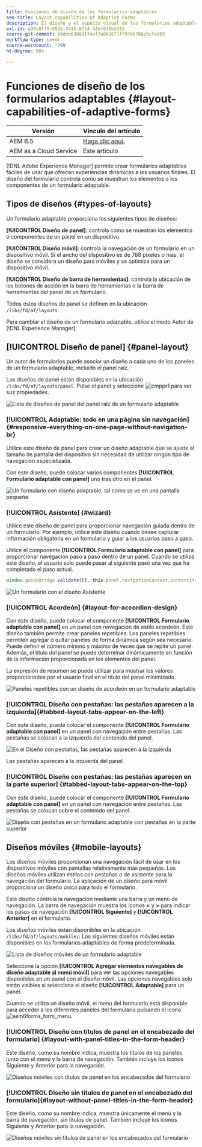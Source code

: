 ```yaml
---
title: Funciones de diseño de los formularios adaptables
seo-title: Layout capabilities of Adaptive Forms
description: El diseño y el aspecto visual de los formularios adaptables en diferentes dispositivos se rigen por la configuración de diseño. Obtenga información sobre los distintos diseños y cómo aplicarlos.
exl-id: e30c6ff9-692b-4415-8f14-b4ef616b2d12
source-git-commit: b6dcb6308d1f4af7a002671f797db766e5cfe9b5
workflow-type: tm+mt
source-wordcount: '799'
ht-degree: 98%

---
```


# Funciones de diseño de los formularios adaptables {#layout-capabilities-of-adaptive-forms}

| Versión | Vínculo del artículo |
| -------- | ---------------------------- |
| AEM 6.5 | [Haga clic aquí.](https://experienceleague.adobe.com/docs/experience-manager-65/forms/adaptive-forms-basic-authoring/layout-capabilities-adaptive-forms.html) |
| AEM as a Cloud Service | Este artículo |

[!DNL Adobe Experience Manager] permite crear formularios adaptables fáciles de usar que ofrecen experiencias dinámicas a los usuarios finales. El diseño del formulario controla cómo se muestran los elementos o los componentes de un formulario adaptable.

<!-- ## Prerequisite knowledge {#prerequisite-knowledge}

Before learning about the different layout capabilities of Adaptive Forms, read [Introduction to authoring forms](introduction-forms-authoring.md) to know more about Adaptive Forms. -->

## Tipos de diseños {#types-of-layouts}

Un formulario adaptable proporciona los siguientes tipos de diseños:

**[!UICONTROL Diseño de panel]**: controla cómo se muestran los elementos o componentes de un panel en un dispositivo.

**[!UICONTROL Diseño móvil]**: controla la navegación de un formulario en un dispositivo móvil. Si el ancho del dispositivo es de 768 píxeles o más, el diseño se considera un diseño para móviles y se optimiza para un dispositivo móvil.

**[!UICONTROL Diseño de barra de herramientas]**: controla la ubicación de los botones de acción en la barra de herramientas o la barra de herramientas del panel de un formulario.

Todos estos diseños de panel se definen en la ubicación `/libs/fd/af/layouts`.

Para cambiar el diseño de un formulario adaptable, utilice el modo Autor de [!DNL Experience Manager].

## [!UICONTROL Diseño de panel] {#panel-layout}

Un autor de formularios puede asociar un diseño a cada uno de los paneles de un formulario adaptable, incluido el panel raíz.

Los diseños de panel están disponibles en la ubicación `/libs/fd/af/layouts/panel`. Pulse el panel y seleccione ![cmppr1](assets/configure-icon.svg) para ver sus propiedades.

![Lista de diseños de panel del panel raíz de un formulario adaptable](assets/layouts.png)

### [!UICONTROL Adaptable: todo en una página sin navegación] {#responsive-everything-on-one-page-without-navigation-br}

Utilice este diseño de panel para crear un diseño adaptable que se ajuste al tamaño de pantalla del dispositivo sin necesidad de utilizar ningún tipo de navegación especializada.

Con este diseño, puede colocar varios componentes **[!UICONTROL Formulario adaptable con panel]** uno tras otro en el panel.

![Un formulario con diseño adaptable, tal como se ve en una pantalla pequeña](assets/responsive-layout.png)

### [!UICONTROL Asistente] {#wizard}

Utilice este diseño de panel para proporcionar navegación guiada dentro de un formulario. Por ejemplo, utilice este diseño cuando desee capturar información obligatoria en un formulario y guiar a los usuarios paso a paso.

Utilice el componente **[!UICONTROL Formulario adaptable con panel]** para proporcionar navegación paso a paso dentro de un panel. Cuando se utiliza este diseño, el usuario solo puede pasar al siguiente paso una vez que ha completado el paso actual.

```javascript
window.guideBridge.validate([], this.panel.navigationContext.currentItem.somExpression)
```

![Un formulario con el diseño Asistente](assets/wizard-layout2.png)

### [!UICONTROL Acordeón] {#layout-for-accordion-design}

Con este diseño, puede colocar el componente **[!UICONTROL Formulario adaptable con panel]** en un panel con navegación de estilo acordeón. Este diseño también permite crear paneles repetibles. Los paneles repetibles permiten agregar o quitar paneles de forma dinámica según sea necesario. Puede definir el número mínimo y máximo de veces que se repite un panel. Además, el título del panel se puede determinar dinámicamente en función de la información proporcionada en los elementos del panel.

La expresión de resumen se puede utilizar para mostrar los valores proporcionados por el usuario final en el título del panel minimizado.

![Paneles repetibles con un diseño de acordeón en un formulario adaptable](assets/accordion-layout.png)

### [!UICONTROL Diseño con pestañas: las pestañas aparecen a la izquierda]{#tabbed-layout-tabs-appear-on-the-left}

Con este diseño, puede colocar el componente **[!UICONTROL Formulario adaptable con panel]** en un panel con navegación entre pestañas. Las pestañas se colocan a la izquierda del contenido del panel.

![En el Diseño con pestañas, las pestañas aparecen a la izquierda](assets/tabs-on-left.png)

Las pestañas aparecen a la izquierda del panel

### [!UICONTROL Diseño con pestañas: las pestañas aparecen en la parte superior] {#tabbed-layout-tabs-appear-on-the-top}

Con este diseño, puede colocar el componente **[!UICONTROL Formulario adaptable con panel]** en un panel con navegación entre pestañas. Las pestañas se colocan sobre el contenido del panel.

![Diseño con pestañas en un formulario adaptable con pestañas en la parte superior](assets/tabs-on-top.png)

## Diseños móviles {#mobile-layouts}

Los diseños móviles proporcionan una navegación fácil de usar en los dispositivos móviles con pantallas relativamente más pequeñas. Los diseños móviles utilizan estilos con pestañas o de asistente para la navegación del formulario. La aplicación de un diseño para móvil proporciona un diseño único para todo el formulario.

Este diseño controla la navegación mediante una barra y un menú de navegación. La barra de navegación muestra los iconos **&lt;** y **>** para indicar los pasos de navegación **[!UICONTROL Siguiente]** y **[!UICONTROL Anterior]** en el formulario.

Los diseños móviles están disponibles en la ubicación `/libs/fd/af/layouts/mobile/`. Los siguientes diseños móviles están disponibles en los formularios adaptables de forma predeterminada.

![Lista de diseños móviles de un formulario adaptable](assets/mobile-navigation.png)

Seleccione la opción **[!UICONTROL Agregar elementos navegables de diseño adaptable al menú móvil]** para ver las opciones navegables disponibles en un panel con el diseño móvil. Las opciones navegables solo están visibles si selecciona el diseño **[!UICONTROL Adaptable]** para un panel.

Cuando se utiliza un diseño móvil, el menú del formulario está disponible para acceder a los diferentes paneles del formulario pulsando el icono ![aem6forms_form_menu](assets/rail-icon.svg).

### [!UICONTROL Diseño con títulos de panel en el encabezado del formulario] {#layout-with-panel-titles-in-the-form-header}

Este diseño, como su nombre indica, muestra los títulos de los paneles junto con el menú y la barra de navegación. También incluye los iconos Siguiente y Anterior para la navegación.

![Diseños móviles con títulos de panel en los encabezados del formulario](assets/mobile-layout1.png)

### [!UICONTROL Diseño sin títulos de panel en el encabezado del formulario]{#layout-without-panel-titles-in-the-form-header}

Este diseño, como su nombre indica, muestra únicamente el menú y la barra de navegación, sin títulos de panel. También incluye los iconos Siguiente y Anterior para la navegación.

![Diseños móviles sin títulos de panel en los encabezados del formulario](assets/mobile-layout2.png)

<!-- ## Toolbar layouts {#toolbar-layouts}

A Toolbar Layout controls positioning and display of any action buttons that you add to your Adaptive Forms. The layout can be added at a form level or at a panel level.

![A list of Toolbar Layouts in Adaptive Forms to control layout of buttons](assets/toolbar-layouts.png)

A list of Toolbar Layouts in Adaptive Forms

Toolbar layouts are available at `/libs/fd/af/layouts/toolbar` location. Adaptive Forms provide the following Toolbar Layouts, by default.

### [!UICONTROL Default layout for toolbar] {#default-layout-for-toolbar}

This layout is selected as the default layout when you add any action buttons in an Adaptive Form. Selecting this layout displays the same layout for both, desktop and mobile devices.

Also, you can add multiple toolbars containing action buttons configured with this layout. An action button is associated with a form control. You can configure the toolbars to be before or after a panel.

![Default view for toolbar](assets/toolbar_layout_default.png)

Default view for toolbar

### [!UICONTROL Mobile fixed layout for toolbar] {#mobile-fixed-layout-for-toolbar}

Select this layout to provide alternate layouts for desktop and mobile devices.

For the desktop layout, you can add Action buttons using some specific labels. Only one toolbar can be configured with this layout. If more than one toolbar is configured with this layout, there is an overlap for mobile devices and only one toolbar is visible. For example, you can have a toolbar at the bottom or the top of the form, or, after or before panels in the form.

For the Mobile layout, you can add action buttons using icons.

![Mobile fixed layout for toolbar](assets/toolbar_layout_mobile_fixed.png)

Mobile fixed layout for toolbar-->
